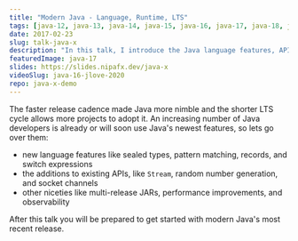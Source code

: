 ```yaml
---
title: "Modern Java - Language, Runtime, LTS"
tags: [java-12, java-13, java-14, java-15, java-16, java-17, java-18, java-19]
date: 2017-02-23
slug: talk-java-x
description: "In this talk, I introduce the Java language features, API changes, and JVM capabilities that recent Java releases brought to the ecosystem and also discuss the current release and support model"
featuredImage: java-17
slides: https://slides.nipafx.dev/java-x
videoSlug: java-16-jlove-2020
repo: java-x-demo
---
```


The faster release cadence made Java more nimble and the shorter LTS cycle allows more projects to adopt it.
An increasing number of Java developers is already or will soon use Java's newest features, so lets go over them:

* new language features like sealed types, pattern matching, records, and switch expressions
* the additions to existing APIs, like `Stream`, random number generation, and socket channels
* other niceties like multi-release JARs, performance improvements, and observability

After this talk you will be prepared to get started with modern Java's most recent release.
